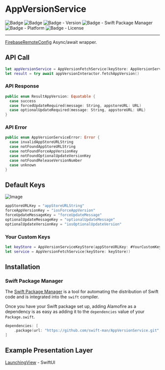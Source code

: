 # AppVersionService

![Badge](https://img.shields.io/badge/swift-white.svg?style=flat-square&logo=Swift)
![Badge](https://img.shields.io/badge/SwiftUI-001b87.svg?style=flat-square&logo=Swift&logoColor=black)
![Badge - Version](https://img.shields.io/badge/Version-0.5.0-1177AA?style=flat-square)
![Badge - Swift Package Manager](https://img.shields.io/badge/SPM-compatible-orange?style=flat-square)
![Badge - Platform](https://img.shields.io/badge/platform-mac_12|ios_15-yellow?style=flat-square)
![Badge - License](https://img.shields.io/badge/license-MIT-black?style=flat-square)  

---

[FirebaseRemoteConfig](https://github.com/firebase/firebase-ios-sdk) Async/await wrapper.

## API Call
```swift
let appVersionService = AppVersionFetchService(keyStore: AppVersionServiceKeyStore())
let result = try await appVersionInteractor.fetchAppVersion()
```

### API Response
```swift
public enum ResultAppVersion: Equatable {
  case success
  case forcedUpdateRequired(message: String, appstoreURL: URL)
  case optionalUpdateRequired(message: String, appstoreURL: URL)
}
```

### API Error
```swift
public enum AppVersionServiceError: Error {
  case invalidAppStoreURLString
  case notFoundAppStoreURLString
  case notFoundForceAppVersionKey
  case notFoundOptionalUpdateVersionKey
  case notFoundReleaseVersionNumber
  case unknown
}
```

## Default Keys
![Image](https://drive.google.com/uc?export=view&id=1LJdPX5TecGYyOypU5sRXAe6-1O17aYAg)  

```swift
appStoreURLKey = "appStoreURLString"
forceAppVersionKey = "iosForceAppVersion"
forceUpdateMessageKey = "forceUpdateMessage"
optionalUpdateMessageKey = "optionalUpdateMessage"
optionalUpdateVersionKey = "iosOptionalUpdateVersion"
```

### Your Custom Keys
```swift
let keyStore = AppVersionServiceKeyStore(appStoreURLKey: #YourCustomKey#, ...)
let service = AppVersionFetchService(keyStore: keyStore))
```


## Installation
### Swift Package Manager

The [Swift Package Manager](https://swift.org/package-manager/) is a tool for automating the distribution of Swift code and is integrated into the `swift` compiler. 

Once you have your Swift package set up, adding Alamofire as a dependency is as easy as adding it to the `dependencies` value of your `Package.swift`.

```swift
dependencies: [
    .package(url: "https://github.com/swift-man/AppVersionService.git", .from: "0.5.0")
]
```

## Example Presentation Layer
[LaunchingView](https://github.com/swift-man/LaunchingView) - SwiftUI
